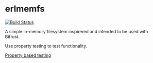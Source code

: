 erlmemfs
========

[![Build Status](https://travis-ci.org/Raphexion/erlmemfs.svg?branch=master)](https://travis-ci.org/Raphexion/erlmemfs)

A simple in-memory filesystem inspirered and intended to be used
with Bifrost.

Use property testing to test functionality.

[Property based testing](https://pragprog.com/book/fhproper/property-based-testing-with-proper-erlang-and-elixir)
